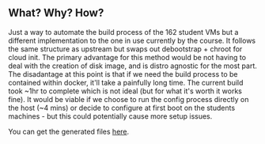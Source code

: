 ## What? Why? How?

Just a way to automate the build process of the 162 student VMs but a  different implementation to the one in use currently by the course.
It follows the same structure as upstream but swaps out debootstrap + chroot for cloud init. The primary advantage for this method would be not having to 
deal with the creation of disk image, and is distro agnostic for the most part. The disadantage at this point is that if we need the build process to be contained within docker, it'll take a painfully
long time. The current build took ~1hr to complete which is not ideal (but for what it's worth it works fine). It would be viable if we choose to run the config
process directly on the host (~4 mins) or decide to configure at first boot on the students machines - but this could potentially cause more setup issues.  


You can get the generated files [here](https://ocf.io/laksith/student-vm).

